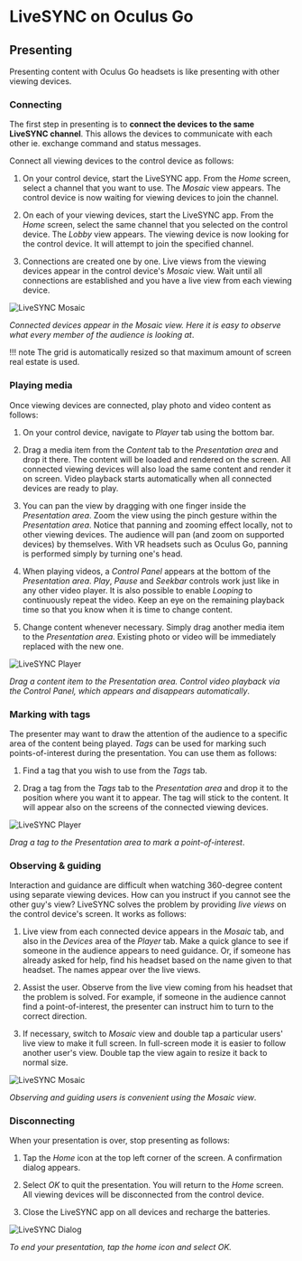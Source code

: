 # LiveSYNC on Oculus Go

## Presenting

Presenting content with Oculus Go headsets is like presenting with other viewing devices.

### Connecting

The first step in presenting is to **connect the devices to the same LiveSYNC channel**. This allows the devices to communicate with each other ie. exchange command and status messages.

Connect all viewing devices to the control device as follows:

1. On your control device, start the LiveSYNC app. From the *Home* screen, select a channel that you want to use. The *Mosaic* view appears. The control device is now waiting for viewing devices to join the channel.

2. On each of your viewing devices, start the LiveSYNC app. From the *Home* screen, select the same channel that you selected on the control device. The *Lobby* view appears. The viewing device is now looking for the control device. It will attempt to join the specified channel.

3. Connections are created one by one. Live views from the viewing devices appear in the control device's *Mosaic* view. Wait until all connections are established and you have a live view from each viewing device.

![LiveSYNC Mosaic](img/livesync_mosaic_multiple.png)

*Connected devices appear in the *Mosaic* view. Here it is easy to observe what every member of the audience is looking at*.

!!! note
    The grid is automatically resized so that maximum amount of screen real estate is used.

### Playing media

Once viewing devices are connected, play photo and video content as follows:

1. On your control device, navigate to *Player* tab using the bottom bar.

2. Drag a media item from the *Content* tab to the *Presentation area* and drop it there. The content will be loaded and rendered on the screen. All connected viewing devices will also load the same content and render it on screen. Video playback starts automatically when all connected devices are ready to play.

3. You can pan the view by dragging with one finger inside the *Presentation area*. Zoom the view using the pinch gesture within the *Presentation area*. Notice that panning and zooming effect locally, not to other viewing devices. The audience will pan (and zoom on supported devices) by themselves. With VR headsets such as Oculus Go, panning is performed simply by turning one's head.

4. When playing videos, a *Control Panel* appears at the bottom of the *Presentation area*. *Play*, *Pause* and *Seekbar* controls work just like in any other video player. It is also possible to enable *Looping* to continuously repeat the video. Keep an eye on the remaining playback time so that you know when it is time to change content.

5. Change content whenever necessary. Simply drag another media item to the *Presentation area*. Existing photo or video will be immediately replaced with the new one.

![LiveSYNC Player](img/livesync_player_video.png)

*Drag a content item to the *Presentation area*. Control video playback via the Control Panel, which appears and disappears automatically*.

### Marking with tags

The presenter may want to draw the attention of the audience to a specific area of the content being played. *Tags* can be used for marking such points-of-interest during the presentation. You can use them as follows:

1. Find a tag that you wish to use from the *Tags* tab.

2. Drag a tag from the *Tags* tab to the *Presentation area* and drop it to the position where you want it to appear. The tag will stick to the content. It will appear also on the screens of the connected viewing devices.

![LiveSYNC Player](img/livesync_player_tags.png)

*Drag a tag to the *Presentation area* to mark a point-of-interest*.

### Observing & guiding

Interaction and guidance are difficult when watching 360-degree content using separate viewing devices. How can you instruct if you cannot see the other guy's view? LiveSYNC solves the problem by providing *live views* on the control device's screen. It works as follows:

1. Live view from each connected device appears in the *Mosaic* tab, and also in the *Devices* area of the *Player* tab. Make a quick glance to see if someone in the audience appears to need guidance. Or, if someone has already asked for help, find his headset based on the name given to that headset. The names appear over the live views.

2. Assist the user. Observe from the live view coming from his headset that the problem is solved. For example, if someone in the audience cannot find a point-of-interest, the presenter can instruct him to turn to the correct direction.

3. If necessary, switch to *Mosaic* view and double tap a particular users' live view to make it full screen. In full-screen mode it is easier to follow another user's view. Double tap the view again to resize it back to normal size.

![LiveSYNC Mosaic](img/livesync_mosaic_video.png)

*Observing and guiding users is convenient using the *Mosaic* view*.

### Disconnecting

When your presentation is over, stop presenting as follows:

1. Tap the *Home* icon at the top left corner of the screen. A confirmation dialog appears.

2. Select *OK* to quit the presentation. You will return to the *Home* screen. All viewing devices will be disconnected from the control device.

3. Close the LiveSYNC app on all devices and recharge the batteries.

![LiveSYNC Dialog](img/livesync_quit_presentation.png)

*To end your presentation, tap the home icon and select *OK*.*
